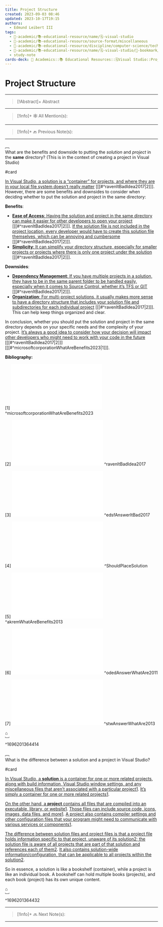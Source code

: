 ```yaml
---
title: Project Structure
created: 2023-09-03 08:46
updated: 2023-10-17T19:15
authors:
  - Edmund Leibert III
tags:
  - 🔴-academic/📚-educational-resource/name/🗒️-visual-studio
  - 🔴-academic/📚-educational-resource/source-format/miscellaneous
  - 🔴-academic/📚-educational-resource/discipline/computer-science/technology/visual-studio
  - 🔴-academic/📚-educational-resource/name/🗒️-visual-studio/🔖-bookmark/project-structure
  - study-note
cards-deck: 🔴 Academics::📚 Educational Resources::🗒️Visual Studio::Project Structure
---
```


# Project Structure

---

> [!Abstract]+ Abstract
> 

---

 > [!Info]+ 🕸️ All Mention(s): 
 > 

---

 > [!Info]+ 🔙️ Previous Note(s): 
 > 
 
---

﹇<br>
What are the benefits and downside to putting the _solution_ and _project_ in the **same** directory? (This is in the context of creating a project in Visual Studio)

#card 

[In Visual Studio, a solution is a “container” for projects, and where they are in your local file system doesn’t really matter](https://stackoverflow.com/questions/42568331/is-it-a-bad-idea-for-my-solution-and-project-to-be-stored-in-separate-locations) \[[[#^ravenItBadIdea2017|2]]\]. However, there are some benefits and downsides to consider when deciding whether to put the solution and project in the same directory:

**Benefits**:

- [**Ease of Access**: Having the solution and project in the same directory can make it easier for other developers to open your project](https://stackoverflow.com/questions/42568331/is-it-a-bad-idea-for-my-solution-and-project-to-be-stored-in-separate-locations) \[[[#^ravenItBadIdea2017|2]]\]. [If the solution file is not included in the project location, every developer would have to create this solution file themselves, which can be annoying and cumbersome](https://stackoverflow.com/questions/42568331/is-it-a-bad-idea-for-my-solution-and-project-to-be-stored-in-separate-locations) \[[[#^ravenItBadIdea2017|2]]\].
- [**Simplicity**: It can simplify your directory structure, especially for smaller projects or projects where there is only one project under the solution](https://tipsfolder.com/i-place-solution-project-same-directory-fb048ce4c1a3edfd94c510e62a15c409/) \[[[#^ravenItBadIdea2017|2]]\].

**Downsides**:

- [**Dependency Management**: If you have multiple projects in a solution, they have to be in the same parent folder to be handled easily, especially when it comes to Source Control, whether it’s TFS or GIT](https://stackoverflow.com/questions/42568331/is-it-a-bad-idea-for-my-solution-and-project-to-be-stored-in-separate-locations) \[[[#^ravenItBadIdea2017|2]]\].
- [**Organization**: For multi-project solutions, it usually makes more sense to have a directory structure that includes your solution file and subdirectories for each individual project](https://tipsfolder.com/i-place-solution-project-same-directory-fb048ce4c1a3edfd94c510e62a15c409/) \[[[#^ravenItBadIdea2017|2]]\]. This can help keep things organized and clear.

In conclusion, whether you should put the solution and project in the same directory depends on your specific needs and the complexity of your project. [It’s always a good idea to consider how your decision will impact other developers who might need to work with your code in the future](https://stackoverflow.com/questions/42568331/is-it-a-bad-idea-for-my-solution-and-project-to-be-stored-in-separate-locations) \[[[#^ravenItBadIdea2017|2]]\] \[[[#^microsoftcorporationWhatAreBenefits2023|1]]\].

**Bibliography:**

[1]
![microsoftcorporationWhatAreBenefits2023](the-vault/zotero/microsoftcorporationWhatAreBenefits2023.md) ^microsoftcorporationWhatAreBenefits2023

[2]
![ravenItBadIdea2017](the-vault/zotero/ravenItBadIdea2017.md)
^ravenItBadIdea2017

[3]
![edsfAnswerItBad2017](the-vault/zotero/edsfAnswerItBad2017.md)
^edsfAnswerItBad2017

[4]
![ShouldPlaceSolution](the-vault/zotero/ShouldPlaceSolution.md)
^ShouldPlaceSolution

[5]
![akremWhatAreBenefits2013](the-vault/zotero/akremWhatAreBenefits2013.md)
^akremWhatAreBenefits2013

[6]
![odedAnswerWhatAre2011](the-vault/zotero/odedAnswerWhatAre2011.md)
^odedAnswerWhatAre2011

[7]
![stwAnswerWhatAre2013](the-vault/zotero/stwAnswerWhatAre2013.md)
^stwAnswerWhatAre2013

⌂
<br>﹈<br>^1696201364414



﹇<br>
What is the difference between a solution and a project in Visual Studio?

#card 

[In Visual Studio, a **solution** is a container for one or more related projects, along with build information, Visual Studio window settings, and any miscellaneous files that aren’t associated with a particular project](https://learn.microsoft.com/en-us/visualstudio/ide/solutions-and-projects-in-visual-studio?view=vs-2022)[1](https://learn.microsoft.com/en-us/visualstudio/ide/solutions-and-projects-in-visual-studio?view=vs-2022). [It’s simply a container for one or more related projects](https://learn.microsoft.com/en-us/visualstudio/ide/solutions-and-projects-in-visual-studio?view=vs-2022)[1](https://learn.microsoft.com/en-us/visualstudio/ide/solutions-and-projects-in-visual-studio?view=vs-2022).

[On the other hand, a **project** contains all files that are compiled into an executable, library, or website](https://learn.microsoft.com/en-us/visualstudio/ide/solutions-and-projects-in-visual-studio?view=vs-2022)[1](https://learn.microsoft.com/en-us/visualstudio/ide/solutions-and-projects-in-visual-studio?view=vs-2022). [Those files can include source code, icons, images, data files, and more](https://learn.microsoft.com/en-us/visualstudio/ide/solutions-and-projects-in-visual-studio?view=vs-2022)[1](https://learn.microsoft.com/en-us/visualstudio/ide/solutions-and-projects-in-visual-studio?view=vs-2022). [A project also contains compiler settings and other configuration files that your program might need to communicate with various services or components](https://learn.microsoft.com/en-us/visualstudio/ide/solutions-and-projects-in-visual-studio?view=vs-2022)[1](https://learn.microsoft.com/en-us/visualstudio/ide/solutions-and-projects-in-visual-studio?view=vs-2022).

[The difference between solution files and project files is that a project file holds information specific to that project, unaware of its solution](https://stackoverflow.com/questions/7133796/what-are-sln-and-vcproj-files-and-what-do-they-contain)[2](https://stackoverflow.com/questions/7133796/what-are-sln-and-vcproj-files-and-what-do-they-contain)[; the solution file is aware of all projects that are part of that solution and references each of them](https://stackoverflow.com/questions/7133796/what-are-sln-and-vcproj-files-and-what-do-they-contain)[2](https://stackoverflow.com/questions/7133796/what-are-sln-and-vcproj-files-and-what-do-they-contain). [It also contains solution-wide information/configuration, that can be applicable to all projects within the solution](https://stackoverflow.com/questions/7133796/what-are-sln-and-vcproj-files-and-what-do-they-contain)[2](https://stackoverflow.com/questions/7133796/what-are-sln-and-vcproj-files-and-what-do-they-contain).

So in essence, a solution is like a bookshelf (container), while a project is like an individual book. A bookshelf can hold multiple books (projects), and each book (project) has its own unique content.

⌂
<br>﹈<br>^1696201364432



---

> [!Info]+ 🔜 Next Note(s):
> 

---





